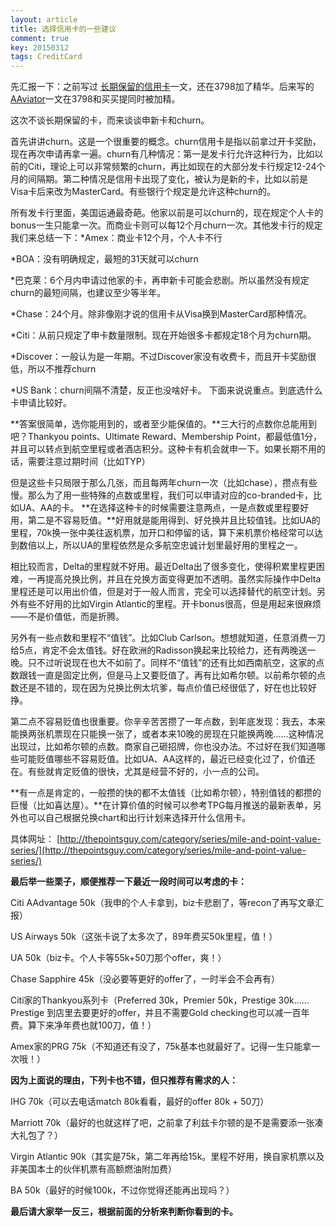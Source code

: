 ```yaml
---
layout: article
title: 选择信用卡的一些建议
comment: true
key: 20150312
tags: CreditCard
---
```


先汇报一下：之前写过
[长期保留的信用卡](https://willguxy.wordpress.com/2015/02/12/%E8%AF%B4%E8%AF%B4%E5%87%A0%E5%BC%A0%E9%80%82%E5%90%88%E9%95%BF%E6%9C%9F%E6%8C%81%E6%9C%89%E7%9A%84%E5%B9%B4%E8%B4%B9%E5%8D%A1/)一文，还在3798加了精华。后来写的
[AAviator](https://willguxy.wordpress.com/2015/03/04/aa-aviator%E4%BF%A1%E7%94%A8%E5%8D%A1%E7%9A%84%E5%B9%B4%E5%BA%A6bonus/)一文在3798和买买提同时被加精。

这次不谈长期保留的卡，而来谈谈申新卡和churn。

首先讲讲churn。这是一个很重要的概念。churn信用卡是指以前拿过开卡奖励，现在再次申请再拿一遍。churn有几种情况：第一是发卡行允许这种行为，比如以前的Citi，理论上可以非常频繁的churn，再比如现在的大部分发卡行规定12-24个月的间隔期。第二种情况是信用卡出现了变化，被认为是新的卡，比如以前是Visa卡后来改为MasterCard。有些银行个规定是允许这种churn的。

所有发卡行里面，美国运通最奇葩。他家以前是可以churn的，现在规定个人卡的bonus一生只能拿一次。而商业卡则可以每12个月churn一次。其他发卡行的规定我们来总结一下：*Amex：商业卡12个月，个人卡不行

	
*BOA：没有明确规定，最短的31天就可以churn

	
*巴克莱：6个月内申请过他家的卡，再申新卡可能会悲剧。所以虽然没有规定churn的最短间隔，也建议至少等半年。

	
*Chase：24个月。除非像刚才说的信用卡从Visa换到MasterCard那种情况。

	
*Citi：从前只规定了申卡数量限制。现在开始很多卡都规定18个月为churn期。

	
*Discover：一般认为是一年期。不过Discover家没有收费卡，而且开卡奖励很低，所以不推荐churn

	
*US Bank：churn间隔不清楚，反正也没啥好卡。
下面来说说重点。到底选什么卡申请比较好。


**答案很简单，选你能用到的，或者至少能保值的。**三大行的点数你总能用到吧？Thankyou points、Ultimate Reward、Membership Point，都最低值1分，并且可以转点到航空里程或者酒店积分。这种卡有机会就申一下。如果长期不用的话，需要注意过期时间（比如TYP）

但是这些卡只局限于那么几张，而且每两年churn一次（比如chase），攒点有些慢。那么为了用一些特殊的点数或里程，我们可以申请对应的co-branded卡，比如UA、AA的卡。
**在选择这种卡的时候需要注意两点，一是点数或里程要好用，第二是不容易贬值。**好用就是能用得到、好兑换并且比较值钱。比如UA的里程，70k换一张中美往返机票，加开口和停留的话，算下来机票价格经常可以达到数倍以上，所以UA的里程依然是众多航空忠诚计划里最好用的里程之一。

相比较而言，Delta的里程就不好用。最近Delta出了很多变化，使得积累里程更困难，一再提高兑换比例，并且在兑换方面变得更加不透明。虽然实际操作中Delta里程还是可以用出价值，但是对于一般人而言，完全可以选择替代的航空计划。另外有些不好用的比如Virgin Atlantic的里程。开卡bonus很高，但是用起来很麻烦——不是价值低，而是折腾。

另外有一些点数和里程不“值钱”。比如Club Carlson。想想就知道，任意消费一刀给5点，肯定不会太值钱。好在欧洲的Radisson换起来比较给力，还有两晚送一晚。只不过听说现在也大不如前了。同样不“值钱”的还有比如西南航空，这家的点数跟钱一直是固定比例，但是马上又要贬值了。再有比如希尔顿。以前希尔顿的点数还是不错的，现在因为兑换比例太坑爹，每点价值已经很低了，好在也比较好挣。

第二点不容易贬值也很重要。你辛辛苦苦攒了一年点数，到年底发现：我去，本来能换两张机票现在只能换一张了，或者本来10晚的房现在只能换两晚……这种情况出现过，比如希尔顿的点数。商家自己砸招牌，你也没办法。不过好在我们知道哪些可能贬值哪些不容易贬值。比如UA、AA这样的，最近已经变化过了，价值还在。有些就肯定贬值的很快，尤其是经营不好的，小一点的公司。


**有一点是肯定的，一般攒的快的都不太值钱（比如希尔顿），特别值钱的都攒的巨慢（比如喜达屋）。**在计算价值的时候可以参考TPG每月推送的最新表单，另外也可以自己根据兑换chart和出行计划来选择开什么信用卡。

具体网址：
[http://thepointsguy.com/category/series/mile-and-point-value-series/](http://thepointsguy.com/category/series/mile-and-point-value-series/)


**最后举一些栗子，顺便推荐一下最近一段时间可以考虑的卡：**

Citi AAdvantage 50k（我申的个人卡拿到，biz卡悲剧了，等recon了再写文章汇报）

US Airways 50k（这张卡说了太多次了，89年费买50k里程，值！）

UA 50k（biz卡。个人卡等55k+50刀那个offer，爽！）

Chase Sapphire 45k（没必要等更好的offer了，一时半会不会再有）

Citi家的Thankyou系列卡（Preferred 30k，Premier 50k，Prestige 30k…… Prestige 到店里去要更好的offer，并且不需要Gold checking也可以减一百年费。算下来净年费也就100刀，值！）

Amex家的PRG 75k（不知道还有没了，75k基本也就最好了。记得一生只能拿一次哦！）


**因为上面说的理由，下列卡也不错，但只推荐有需求的人：**

IHG 70k（可以去电话match 80k看看，最好的offer 80k + 50刀）

Marriott 70k（最好的也就这样了吧，之前拿了利兹卡尔顿的是不是需要添一张凑大礼包了？）

Virgin Atlantic 90k（其实是75k，第二年再给15k。里程不好用，换自家机票以及非美国本土的伙伴机票有高额燃油附加费）

BA 50k（最好的时候100k，不过你觉得还能再出现吗？）


**最后请大家举一反三，根据前面的分析来判断你看到的卡。**
